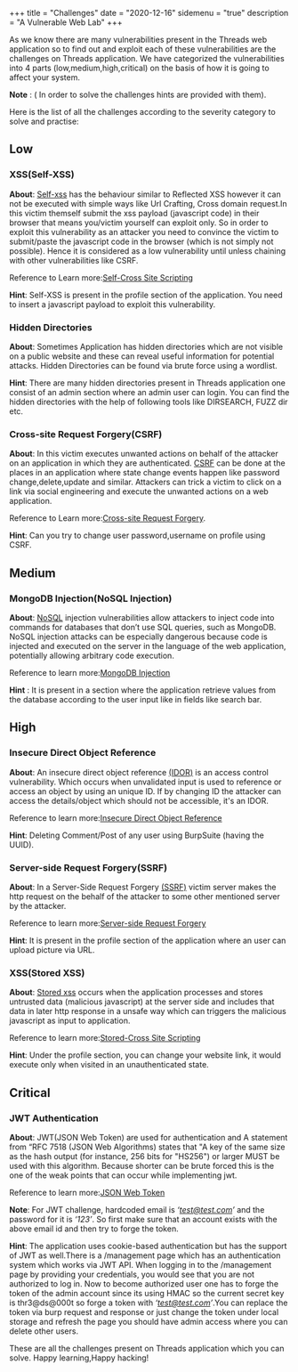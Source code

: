+++
title = "Challenges"
date = "2020-12-16"
sidemenu = "true"
description = "A Vulnerable Web Lab"
+++

As we know there are many vulnerabilities present in the Threads web application so to find out and exploit each of  these vulnerabilities are the challenges on Threads application. We have categorized the vulnerabilities into 4 parts (low,medium,high,critical) on the basis of how it is going to affect your system.

**Note** : ( In order to solve the challenges hints are provided with them).
   
Here is the list of all the challenges according to the severity category to solve and practise:


## Low 

### XSS(Self-XSS)

**About**: [Self-xss](https://portswigger.net/web-security/cross-site-scripting/reflected) has the behaviour similar to Reflected XSS however it can not be executed with simple ways like Url Crafting, Cross domain request.In this victim themself submit the xss payload (javascript code) in their browser that means you/victim yourself can exploit only. So in order to exploit this vulnerability as an attacker you need to convince the victim to submit/paste the javascript code in the browser (which is not simply not possible). Hence it is considered as a low vulnerability until unless chaining with other vulnerabilities like CSRF. 

Reference to Learn more:[Self-Cross Site Scripting](https://portswigger.net/web-security/cross-site-scripting/reflected) 

**Hint**: Self-XSS is present in the profile section of the application. You need to insert a javascript payload to exploit this vulnerability. 


### Hidden Directories

**About**: Sometimes Application has hidden directories which are not visible on a public website and these can reveal useful information for potential attacks. Hidden Directories can be found via brute force using a wordlist.

**Hint**: There are many hidden directories present in Threads application one consist of an admin section where an admin user can login. You can find the hidden directories with the help of following tools like DIRSEARCH, FUZZ dir etc.

### Cross-site Request Forgery(CSRF)

**About**: In this victim executes unwanted actions on behalf of the attacker on an application in which they are authenticated. [CSRF](https://owasp.org/www-community/attacks/csrf) can be done at the places in an application where state change events happen like password change,delete,update and similar. Attackers can trick a victim to click on a link via social engineering and execute the unwanted actions on a web application.

 Reference to Learn more:[Cross-site Request Forgery](https://owasp.org/www-community/attacks/csrf).

**Hint**: Can you try to change user password,username on profile using CSRF.


## Medium 

### MongoDB Injection(NoSQL Injection)

**About**: [NoSQL](https://www.netsparker.com/blog/web-security/what-is-nosql-injection/) injection vulnerabilities allow attackers to inject code into commands for databases that don’t use SQL queries, such as MongoDB. NoSQL injection attacks can be especially dangerous because code is injected and executed on the server in the language of the web application, potentially allowing arbitrary code execution.

 Reference to learn more:[MongoDB Injection](https://www.netsparker.com/blog/web-security/what-is-nosql-injection/)

**Hint** : It is present in a section where the application retrieve values from the database according to the user input like in fields like search bar.


## High

### Insecure Direct Object Reference

**About**: An insecure direct object reference [(IDOR)](https://portswigger.net/web-security/access-control/idor) is an access control vulnerability. Which occurs when unvalidated input is used to reference or access an object by using an unique ID. If by changing ID the attacker can access the details/object which should not be accessible, it's an IDOR. 

 Reference to learn more:[Insecure Direct Object Reference](https://portswigger.net/web-security/access-control/idor)

**Hint**:  Deleting Comment/Post of any user using BurpSuite (having the UUID).

### Server-side Request Forgery(SSRF)

**About**: In a Server-Side Request Forgery [(SSRF)](https://owasp.org/www-community/attacks/Server_Side_Request_Forgery) victim server makes the http request on the behalf of the attacker to some other mentioned server by the attacker.

 Reference to learn more:[Server-side Request Forgery](https://owasp.org/www-community/attacks/Server_Side_Request_Forgery)

**Hint**: It is present in the profile section of the application where an user can upload picture via URL.

### XSS(Stored XSS)

**About**: [Stored xss](https://portswigger.net/web-security/cross-site-scripting/stored) occurs when the application processes and stores untrusted data (malicious javascript) at the server side and includes that data in later http response in a unsafe way which can triggers the malicious javascript as input to application.

 Reference to learn more:[Stored-Cross Site Scripting](https://portswigger.net/web-security/cross-site-scripting/stored) 

**Hint**:  Under the profile section, you can change your website link, it would execute only when visited in an unauthenticated state.


## Critical   

### JWT Authentication

**About**: JWT(JSON Web Token) are used for authentication and A statement from “RFC 7518 (JSON Web Algorithms) states that "A key of the same size as the hash output (for instance, 256 bits for "HS256") or larger MUST be used with this algorithm. Because shorter can be brute forced this is the one of the weak points that can occur while implementing jwt.

 Reference to learn more:[JSON Web Token](https://jwt.io/introduction/)

**Note**:  For JWT challenge, hardcoded email is *‘test@test.com’* and the password for it is *‘123’*. So first make sure that an account exists with the above email id and then try to forge the token.

**Hint**:  The application uses cookie-based authentication but has the support of JWT as well.There is a /management page which has an authentication system which works via JWT API. When logging in to the /management page by providing your credentials, you would see that you are not authorized to log in. Now to become authorized user one has to forge the token of the admin account since its using HMAC so the current secret key is thr3@ds@000t so forge a token with *‘test@test.com’*.You can replace the token via burp request and response or just change the token under local storage and refresh the page you should have admin access where you can delete other users.

These are all the challenges present on Threads application which you can solve.
Happy learning,Happy hacking!
 

